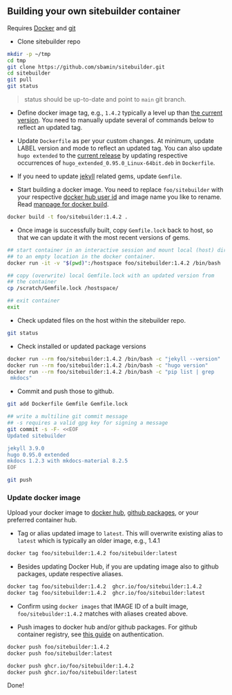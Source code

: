 ## Building your own sitebuilder container

Requires [Docker](https://www.docker.com) and [git](https://git-scm.com)

*   Clone sitebuilder repo

```sh
mkdir -p ~/tmp
cd tmp
git clone https://github.com/sbamin/sitebuilder.git
cd sitebuilder
git pull
git status
```

>status should be up-to-date and point to `main` git branch.

*   Define docker image tag, e.g., `1.4.2` typically a level up than [the current version](https://hub.docker.com/r/sbamin/sitebuilder/tags). You need to manually update several of commands below to reflect an updated tag.

*   Update `Dockerfile` as per your custom changes. At minimum, update LABEL version and mode to reflect an updated tag. You can also update `hugo extended` to the [current release](https://github.com/gohugoio/hugo/releases) by updating respective occurrences of `hugo_extended_0.95.0_Linux-64bit.deb` in `Dockerfile`.

*   If you need to update [jekyll](https://jekyllrb.com/) related gems, update `Gemfile`.

*   Start building a docker image. You need to replace `foo/sitebuilder` with your respective [docker hub user id](https://hub.docker.com) and image name you like to rename. Read [manpage for docker build](https://docs.docker.com/engine/reference/commandline/build/).

```sh
docker build -t foo/sitebuilder:1.4.2 .
```

*   Once image is successfully built, copy `Gemfile.lock` back to host, so that we can update it with the most recent versions of gems.

```sh
## start container in an interactive session and mount local (host) directory
## to an empty location in the docker container.
docker run -it -v "$(pwd)":/hostspace foo/sitebuilder:1.4.2 /bin/bash

## copy (overwrite) local Gemfile.lock with an updated version from 
## the container
cp /scratch/Gemfile.lock /hostspace/

## exit container
exit
```

*   Check updated files on the host within the sitebuilder repo.

```sh
git status
```

*   Check installed or updated package versions

```sh
docker run --rm foo/sitebuilder:1.4.2 /bin/bash -c "jekyll --version"
docker run --rm foo/sitebuilder:1.4.2 /bin/bash -c "hugo version"
docker run --rm foo/sitebuilder:1.4.2 /bin/bash -c "pip list | grep
 mkdocs"
```

*   Commit and push those to github.

```sh
git add Dockerfile Gemfile Gemfile.lock

## write a multiline git commit message
## -s requires a valid gpg key for signing a message
git commit -s -F- <<EOF
Updated sitebuilder

jekyll 3.9.0
hugo 0.95.0 extended
mkdocs 1.2.3 with mkdocs-material 8.2.5
EOF

git push
```

### Update docker image

Upload your docker image to [docker hub](https://www.docker.com), [github packages](https://github.com/features/packages), or your preferred container hub.

*   Tag or alias updated image to `latest`. This will overwrite existing alias to `latest` which is typically an older image, e.g., 1.4.1

```sh
docker tag foo/sitebuilder:1.4.2 foo/sitebuilder:latest
```

*   Besides updating Docker Hub, if you are updating image also to github packages, update respective aliases.

```sh
docker tag foo/sitebuilder:1.4.2  ghcr.io/foo/sitebuilder:1.4.2
docker tag foo/sitebuilder:1.4.2  ghcr.io/foo/sitebuilder:latest
```

*   Confirm using `docker images` that IMAGE ID of a built image, `foo/sitebuilder:1.4.2` matches with aliases created above.

*   Push images to docker hub and/or github packages. For github container registry, see [this guide](https://docs.github.com/en/packages/working-with-a-github-packages-registry/working-with-the-container-registry) on authentication.

```sh
docker push foo/sitebuilder:1.4.2
docker push foo/sitebuilder:latest

docker push ghcr.io/foo/sitebuilder:1.4.2
docker push ghcr.io/foo/sitebuilder:latest
```

Done!

